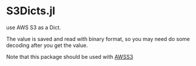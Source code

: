 # S3Dicts.jl

use AWS S3 as a Dict. 

The value is saved and read with binary format, so you may need do some decoding after you get the value.

Note that this package should be used with [AWSS3](https://github.com/jingpengwu/AWSS3.jl)

